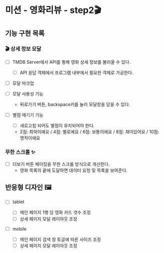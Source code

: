 # 미션 - 영화리뷰 - step2🎬

## 기능 구현 목록

### 🎬 상세 정보 모달

- [ ] TMDB Server에서 API를 통해 영화 상세 정보를 불러올 수 있다.

  - [ ] API 응답 객체에서 프로그램 내부에서 필요한 객체로 가공한다.

- [ ] 모달 마크업

- [ ] 모달 사용성 기능

  - 뒤로가기 버튼, backspace키를 눌러 모달창을 닫을 수 있다.

- [ ] 별점 매기기 기능
  - [ ] 새로고침 되어도 별점이 유지되어야 한다.
  - 2점: 최악이예요 / 4점: 별로예요 / 6점: 보통이에요 / 8점: 재미있어요 / 10점: 명작이에요

### 무한 스크롤 ✨

- [ ] 더보기 버튼 페이징을 무한 스크롤 방식으로 개선한다.
  - 영화 목록의 끝에 도달하면 데이터 요청 및 목록을 보여준다.

## 반응형 디자인 🖼

- [ ] tablet

  - [ ] 메인 페이지 1행 당 영화 카드 갯수 조정
  - [ ] 상세 페이지 모달 레이아웃 조정

- [ ] mobile
  - [ ] 메인 페이지 검색 창 토글에 따른 사이즈 조정
  - [ ] 상세 페이지 모달 레이아웃 조정
